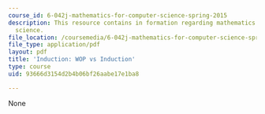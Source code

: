 ```yaml
---
course_id: 6-042j-mathematics-for-computer-science-spring-2015
description: This resource contains in formation regarding mathematics for computer
  science.
file_location: /coursemedia/6-042j-mathematics-for-computer-science-spring-2015/93666d3154d2b4b06bf26aabe17e1ba8_MIT6_042JS16_WOPvsInductn.pdf
file_type: application/pdf
layout: pdf
title: 'Induction: WOP vs Induction'
type: course
uid: 93666d3154d2b4b06bf26aabe17e1ba8

---
```

None